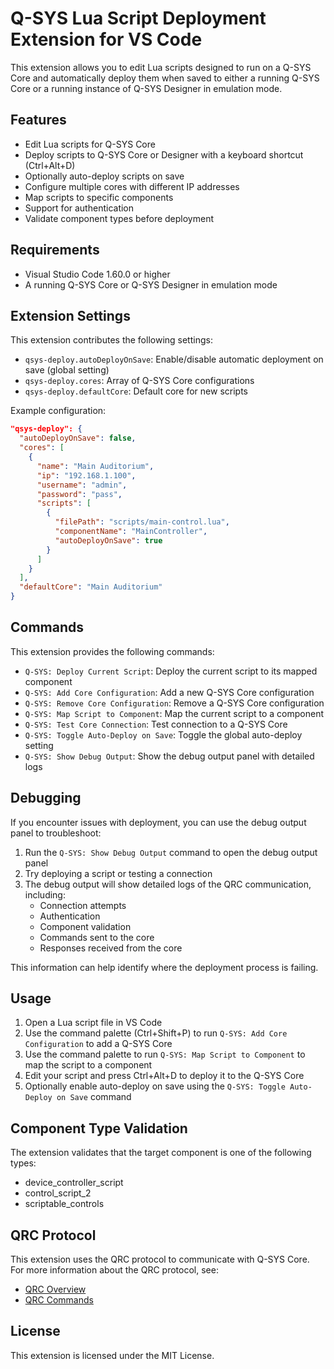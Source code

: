 # Q-SYS Lua Script Deployment Extension for VS Code

This extension allows you to edit Lua scripts designed to run on a Q-SYS Core and automatically deploy them when saved to either a running Q-SYS Core or a running instance of Q-SYS Designer in emulation mode.

## Features

- Edit Lua scripts for Q-SYS Core
- Deploy scripts to Q-SYS Core or Designer with a keyboard shortcut (Ctrl+Alt+D)
- Optionally auto-deploy scripts on save
- Configure multiple cores with different IP addresses
- Map scripts to specific components
- Support for authentication
- Validate component types before deployment

## Requirements

- Visual Studio Code 1.60.0 or higher
- A running Q-SYS Core or Q-SYS Designer in emulation mode

## Extension Settings

This extension contributes the following settings:

* `qsys-deploy.autoDeployOnSave`: Enable/disable automatic deployment on save (global setting)
* `qsys-deploy.cores`: Array of Q-SYS Core configurations
* `qsys-deploy.defaultCore`: Default core for new scripts

Example configuration:

```json
"qsys-deploy": {
  "autoDeployOnSave": false,
  "cores": [
    {
      "name": "Main Auditorium",
      "ip": "192.168.1.100",
      "username": "admin",
      "password": "pass",
      "scripts": [
        {
          "filePath": "scripts/main-control.lua",
          "componentName": "MainController",
          "autoDeployOnSave": true
        }
      ]
    }
  ],
  "defaultCore": "Main Auditorium"
}
```

## Commands

This extension provides the following commands:

* `Q-SYS: Deploy Current Script`: Deploy the current script to its mapped component
* `Q-SYS: Add Core Configuration`: Add a new Q-SYS Core configuration
* `Q-SYS: Remove Core Configuration`: Remove a Q-SYS Core configuration
* `Q-SYS: Map Script to Component`: Map the current script to a component
* `Q-SYS: Test Core Connection`: Test connection to a Q-SYS Core
* `Q-SYS: Toggle Auto-Deploy on Save`: Toggle the global auto-deploy setting
* `Q-SYS: Show Debug Output`: Show the debug output panel with detailed logs

## Debugging

If you encounter issues with deployment, you can use the debug output panel to troubleshoot:

1. Run the `Q-SYS: Show Debug Output` command to open the debug output panel
2. Try deploying a script or testing a connection
3. The debug output will show detailed logs of the QRC communication, including:
   - Connection attempts
   - Authentication
   - Component validation
   - Commands sent to the core
   - Responses received from the core

This information can help identify where the deployment process is failing.

## Usage

1. Open a Lua script file in VS Code
2. Use the command palette (Ctrl+Shift+P) to run `Q-SYS: Add Core Configuration` to add a Q-SYS Core
3. Use the command palette to run `Q-SYS: Map Script to Component` to map the script to a component
4. Edit your script and press Ctrl+Alt+D to deploy it to the Q-SYS Core
5. Optionally enable auto-deploy on save using the `Q-SYS: Toggle Auto-Deploy on Save` command

## Component Type Validation

The extension validates that the target component is one of the following types:
- device_controller_script
- control_script_2
- scriptable_controls

## QRC Protocol

This extension uses the QRC protocol to communicate with Q-SYS Core. For more information about the QRC protocol, see:
- [QRC Overview](https://q-syshelp.qsc.com/content/External_Control_APIs/QRC/QRC_Overview.htm)
- [QRC Commands](https://q-syshelp.qsc.com/content/External_Control_APIs/QRC/QRC_Commands.htm)

## License

This extension is licensed under the MIT License.
